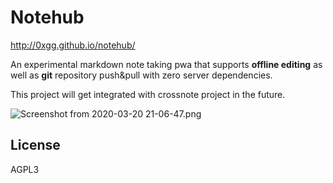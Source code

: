 # Notehub

http://0xgg.github.io/notehub/

An experimental markdown note taking pwa that supports **offline editing** as well as **git** repository push&pull with zero server dependencies.

This project will get integrated with crossnote project in the future.

![Screenshot from 2020-03-20 21-06-47.png](https://i.loli.net/2020/03/20/ARn7ZUI3X6CBkPf.png)

## License

AGPL3
